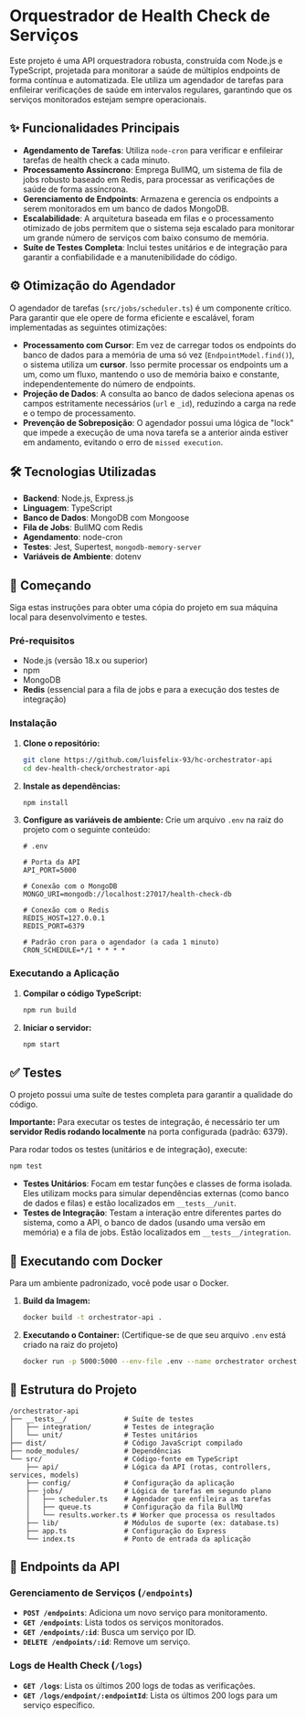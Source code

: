 # Orquestrador de Health Check de Serviços

Este projeto é uma API orquestradora robusta, construída com Node.js e TypeScript, projetada para monitorar a saúde de múltiplos endpoints de forma contínua e automatizada. Ele utiliza um agendador de tarefas para enfileirar verificações de saúde em intervalos regulares, garantindo que os serviços monitorados estejam sempre operacionais.

## ✨ Funcionalidades Principais

- **Agendamento de Tarefas**: Utiliza `node-cron` para verificar e enfileirar tarefas de health check a cada minuto.
- **Processamento Assíncrono**: Emprega BullMQ, um sistema de fila de jobs robusto baseado em Redis, para processar as verificações de saúde de forma assíncrona.
- **Gerenciamento de Endpoints**: Armazena e gerencia os endpoints a serem monitorados em um banco de dados MongoDB.
- **Escalabilidade**: A arquitetura baseada em filas e o processamento otimizado de jobs permitem que o sistema seja escalado para monitorar um grande número de serviços com baixo consumo de memória.
- **Suíte de Testes Completa**: Inclui testes unitários e de integração para garantir a confiabilidade e a manutenibilidade do código.

## ⚙️ Otimização do Agendador

O agendador de tarefas (`src/jobs/scheduler.ts`) é um componente crítico. Para garantir que ele opere de forma eficiente e escalável, foram implementadas as seguintes otimizações:

- **Processamento com Cursor**: Em vez de carregar todos os endpoints do banco de dados para a memória de uma só vez (`EndpointModel.find()`), o sistema utiliza um **cursor**. Isso permite processar os endpoints um a um, como um fluxo, mantendo o uso de memória baixo e constante, independentemente do número de endpoints.
- **Projeção de Dados**: A consulta ao banco de dados seleciona apenas os campos estritamente necessários (`url` e `_id`), reduzindo a carga na rede e o tempo de processamento.
- **Prevenção de Sobreposição**: O agendador possui uma lógica de "lock" que impede a execução de uma nova tarefa se a anterior ainda estiver em andamento, evitando o erro de `missed execution`.

## 🛠️ Tecnologias Utilizadas

- **Backend**: Node.js, Express.js
- **Linguagem**: TypeScript
- **Banco de Dados**: MongoDB com Mongoose
- **Fila de Jobs**: BullMQ com Redis
- **Agendamento**: node-cron
- **Testes**: Jest, Supertest, `mongodb-memory-server`
- **Variáveis de Ambiente**: dotenv

## 🚀 Começando

Siga estas instruções para obter uma cópia do projeto em sua máquina local para desenvolvimento e testes.

### Pré-requisitos

- Node.js (versão 18.x ou superior)
- npm
- MongoDB
- **Redis** (essencial para a fila de jobs e para a execução dos testes de integração)

### Instalação

1. **Clone o repositório:**
   ```bash
   git clone https://github.com/luisfelix-93/hc-orchestrator-api
   cd dev-health-check/orchestrator-api
   ```

2. **Instale as dependências:**
   ```bash
   npm install
   ```

3. **Configure as variáveis de ambiente:**
   Crie um arquivo `.env` na raiz do projeto com o seguinte conteúdo:

   ```dotenv
   # .env

   # Porta da API
   API_PORT=5000

   # Conexão com o MongoDB
   MONGO_URI=mongodb://localhost:27017/health-check-db

   # Conexão com o Redis
   REDIS_HOST=127.0.0.1
   REDIS_PORT=6379

   # Padrão cron para o agendador (a cada 1 minuto)
   CRON_SCHEDULE=*/1 * * * *
   ```

### Executando a Aplicação

1. **Compilar o código TypeScript:**
   ```bash
   npm run build
   ```

2. **Iniciar o servidor:**
   ```bash
   npm start
   ```

## ✅ Testes

O projeto possui uma suíte de testes completa para garantir a qualidade do código.

**Importante:** Para executar os testes de integração, é necessário ter um **servidor Redis rodando localmente** na porta configurada (padrão: 6379).

Para rodar todos os testes (unitários e de integração), execute:

```bash
npm test
```

- **Testes Unitários**: Focam em testar funções e classes de forma isolada. Eles utilizam mocks para simular dependências externas (como banco de dados e filas) e estão localizados em `__tests__/unit`.
- **Testes de Integração**: Testam a interação entre diferentes partes do sistema, como a API, o banco de dados (usando uma versão em memória) e a fila de jobs. Estão localizados em `__tests__/integration`.

## 🐳 Executando com Docker

Para um ambiente padronizado, você pode usar o Docker.

1.  **Build da Imagem:**
    ```bash
    docker build -t orchestrator-api .
    ```

2.  **Executando o Container:**
    (Certifique-se de que seu arquivo `.env` está criado na raiz do projeto)
    ```bash
    docker run -p 5000:5000 --env-file .env --name orchestrator orchestrator-api
    ```

## 📂 Estrutura do Projeto

```
/orchestrator-api
├── __tests__/              # Suíte de testes
│   ├── integration/        # Testes de integração
│   └── unit/               # Testes unitários
├── dist/                   # Código JavaScript compilado
├── node_modules/           # Dependências
└── src/                    # Código-fonte em TypeScript
    ├── api/                # Lógica da API (rotas, controllers, services, models)
    ├── config/             # Configuração da aplicação
    ├── jobs/               # Lógica de tarefas em segundo plano
    │   ├── scheduler.ts    # Agendador que enfileira as tarefas
    │   ├── queue.ts        # Configuração da fila BullMQ
    │   └── results.worker.ts # Worker que processa os resultados
    ├── lib/                # Módulos de suporte (ex: database.ts)
    ├── app.ts              # Configuração do Express
    └── index.ts            # Ponto de entrada da aplicação
```

## 📖 Endpoints da API

### Gerenciamento de Serviços (`/endpoints`)

- **`POST /endpoints`**: Adiciona um novo serviço para monitoramento.
- **`GET /endpoints`**: Lista todos os serviços monitorados.
- **`GET /endpoints/:id`**: Busca um serviço por ID.
- **`DELETE /endpoints/:id`**: Remove um serviço.

### Logs de Health Check (`/logs`)

- **`GET /logs`**: Lista os últimos 200 logs de todas as verificações.
- **`GET /logs/endpoint/:endpointId`**: Lista os últimos 200 logs para um serviço específico.